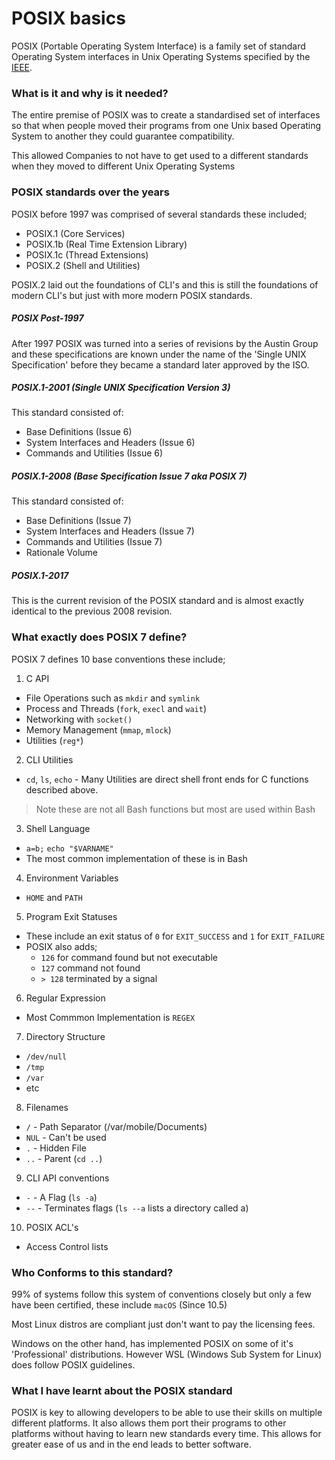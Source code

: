 # POSIX basics

POSIX (Portable Operating System Interface) is a family set of standard Operating System interfaces in Unix Operating Systems specified by the [IEEE](https://www.ieee.org).

### What is it and why is it needed?

The entire premise of POSIX was to create a standardised set of interfaces so that when people moved their programs from one Unix based Operating System to another they could guarantee compatibility.

This allowed Companies to not have to get used to a different standards when they moved to different Unix Operating Systems

### POSIX standards over the years
POSIX before 1997 was comprised of several standards these included;

- POSIX.1 (Core Services)
- POSIX.1b (Real Time Extension Library)
- POSIX.1c (Thread Extensions)
- POSIX.2 (Shell and Utilities)

POSIX.2 laid out the foundations of CLI's and this is still the foundations of modern CLI's but just with more modern POSIX standards.

##### POSIX Post-1997

After 1997 POSIX was turned into a series of revisions by the Austin Group and these specifications are known under the name of the 'Single UNIX Specification' before they became a standard later approved by the ISO.

##### POSIX.1-2001 (Single UNIX Specification Version 3)

This standard consisted of:
  - Base Definitions (Issue 6)
  - System Interfaces and Headers (Issue 6)
  - Commands and Utilities (Issue 6)

##### POSIX.1-2008 (Base Specification Issue 7 aka POSIX 7)

This standard consisted of:
  - Base Definitions (Issue 7)
  - System Interfaces and Headers (Issue 7)
  - Commands and Utilities (Issue 7)
  - Rationale Volume

##### POSIX.1-2017

This is the current revision of the POSIX standard and is almost exactly identical to the previous 2008 revision.

### What exactly does POSIX 7 define?

POSIX 7 defines 10 base conventions these include;

1) C API
  - File Operations such as `mkdir` and `symlink`
  - Process and Threads (`fork`, `execl` and `wait`)
  - Networking with `socket()`
  - Memory Management (`mmap`, `mlock`)
  - Utilities (`reg*`)

2) CLI Utilities
  - `cd`, `ls`, `echo` - Many Utilities are direct shell front ends for C functions described above.
> Note these are not all Bash functions but most are used within Bash

3) Shell Language
  - `a=b;` `echo "$VARNAME"`
  - The most common implementation of these is in Bash

4) Environment Variables
  - `HOME` and `PATH`

5) Program Exit Statuses
  - These include an exit status of `0` for `EXIT_SUCCESS` and `1` for `EXIT_FAILURE`
  - POSIX also adds;
    - `126` for command found but not executable
    - `127` command not found
    - `> 128` terminated by a signal

6) Regular Expression
  - Most Commmon Implementation is `REGEX`

7) Directory Structure
  - `/dev/null`
  - `/tmp`
  - `/var`
  - etc

8) Filenames
  - `/` - Path Separator (/var/mobile/Documents)
  - `NUL` - Can't be used
  - `.` - Hidden File
  - `..` - Parent (`cd ..`)

9) CLI API conventions
  - `-` - A Flag (`ls -a`)
  - `--` - Terminates flags (`ls --a` lists a directory called a)

10) POSIX ACL's
  - Access Control lists

### Who Conforms to this standard?

99% of systems follow this system of conventions closely but only a few have been certified, these include `macOS` (Since 10.5)

Most Linux distros are compliant just don't want to pay the licensing fees.

Windows on the other hand, has implemented POSIX on some of it's 'Professional' distributions. However WSL (Windows Sub System for Linux) does follow POSIX guidelines.

### What I have learnt about the POSIX standard

POSIX is key to allowing developers to be able to use their skills on multiple different platforms. It also allows them port their programs to other platforms without having to learn new standards every time. This allows for greater ease of us and in the end leads to better software.
